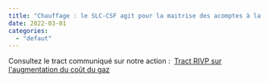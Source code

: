 ```yaml
---
title: "Chauffage : le SLC-CSF agit pour la maitrise des acomptes à la RIVP"
date: 2022-03-01
categories: 
  - "defaut"
---
```


Consultez le tract communiqué sur notre action :  [Tract RIVP sur l'augmentation du coût du gaz](http://www3.slc.asso.fr/wp-content/uploads/2022/03/Tract-V3-augmentation-du-coût-du-gaz.pdf)
